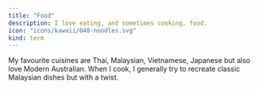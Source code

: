 ```yaml
---
title: "Food"
description: I love eating, and sometimes cooking, food.
icon: "icons/kawaii/048-noodles.svg"
kind: term
---
```

My favourite cuisines are Thai, Malaysian, Vietnamese, Japanese but also love Modern Australian. When I cook, I generally try to recreate classic Malaysian dishes but with a twist.
